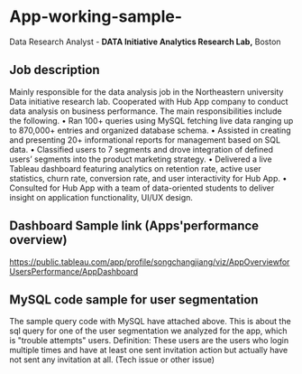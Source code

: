 # App-working-sample-
Data Research Analyst - **DATA Initiative Analytics Research Lab,** Boston

## Job description 

Mainly responsible for the data analysis job in the Northeastern university Data initiative research lab. Cooperated with Hub App company to conduct data analysis on business performance. The main responsibilities include the following.
• Ran 100+ queries using MySQL fetching live data ranging up to 870,000+ entries and organized database schema.
• Assisted in creating and presenting 20+ informational reports for management based on SQL data.
• Classified users to 7 segments and drove integration of defined users’ segments into the product marketing strategy.
• Delivered a live Tableau dashboard featuring analytics on retention rate, active user statistics, churn rate, conversion
rate, and user interactivity for Hub App.
• Consulted for Hub App with a team of data-oriented students to deliver insight on application functionality, UI/UX design.

## Dashboard Sample link (Apps'performance overview)
  https://public.tableau.com/app/profile/songchangjiang/viz/AppOverviewforUsersPerformance/AppDashboard
## MySQL code sample for user segmentation
The sample query code with MySQL have attached above. This is about the sql query for one of the user segmentation we analyzed for the app, which is "trouble attempts" users. 
Definition: These users are the users who login multiple times and have at least one sent invitation action but actually have not sent any invitation at all. (Tech issue or other issue)
